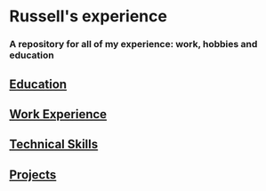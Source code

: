 # Russell's experience

### A repository for all of my experience: work, hobbies and education

## [Education](education.md)
## [Work Experience](jobs.md)
## [Technical Skills](technical.md)
## [Projects](projects.md)


